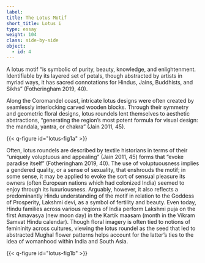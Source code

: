 ```yaml
---
label:
title: The Lotus Motif
short_title: Lotus i
type: essay
weight: 104
class: side-by-side
object:
  - id: 4
---
```


A lotus motif “is symbolic of purity, beauty, knowledge, and enlightenment. Identifiable by its layered set of petals, though abstracted by artists in myriad ways, it has sacred connotations for Hindus, Jains, Buddhists, and Sikhs” (Fotheringham 2019, 40).

Along the Coromandel coast, intricate lotus designs were often created by seamlessly interlocking carved wooden blocks. Through their symmetry and geometric floral designs, lotus roundels lent themselves to aesthetic abstractions, “generating the region’s most potent formula for visual design: the mandala, yantra, or chakra” (Jain 2011, 45).

{{< q-figure id="lotus-fig1a" >}}

Often, lotus roundels are described by textile historians in terms of their “uniquely voluptuous and appealing” (Jain 2011, 45) forms that “evoke paradise itself” (Fotheringham 2019, 40). The use of voluptuousness implies a gendered quality, or a sense of sexuality, that enshrouds the motif; in some sense, it may be applied to evoke the sort of sensual pleasure its owners (often European nations which had colonized India) seemed to enjoy through its luxuriousness. Arguably, however, it also reflects a predominantly Hindu understanding of the motif in relation to the Goddess of Prosperity, Lakshmi devi, as a symbol of fertility and beauty. Even today, Hindu families across various regions of India perform Lakshmi puja on the first Amavasya (new moon day) in the Kartik maasam (month in the Vikram Samvat Hindu calendar). Though floral imagery is often tied to notions of femininity across cultures, viewing the lotus roundel as the seed that led to abstracted Mughal flower patterns helps account for the latter’s ties to the idea of womanhood within India and South Asia.

{{< q-figure id="lotus-fig1b" >}}
